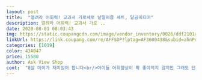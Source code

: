 ```yaml
---
layout: post 
title:  "열려라 어휘력! 교과서 가로세로 낱말퍼즐 세트, 달곰미디어" 
description: 열려라 어휘력! 교과서 가로 ..
date: 2020-08-01 08:03:43 
img: https://static.coupangcdn.com/image/vendor_inventory/0026/ddf2101a11dfeac26257a33fde16d7f43f380863b7644854f68964a6430a.jpg 
linkUrl: https://link.coupang.com/re/AFFSDP?lptag=AF3600438&subid=ahnPublicAsk&pageKey=1868015233&itemId=3175017624&vendorItemId=5545228085&traceid=V0-113-1d99f41170c974f5 
categories: [1019] 
color: 43A047 
price: 15580 
author: Ask View Shop 
cont:  "8살 아이가 재미있어 합니다<br/>아이들 어휘향상이 확 좋아지지 않지만 그래도 단어를 유추하게끔 만드는거라 나름 만족합니다단어를 많이 알아야 어휘력도 좋아지는거 아닌가요?<br/>어휘 문제집도 해봤는데 거부감이 커서<br/>초 3 아이가 동생이랑 너무 재밌게 풀고 있어요.<br/> 초등 저학년이 풀기에 쉽고 재밌게 잘 만들어진거 같아요<br/>퍼즐풀이로 바꿨더니 놀이인줄 알고 신나서 하네요<br/>하루한장 같이 풀고 있어요<br/>" 
---
```

